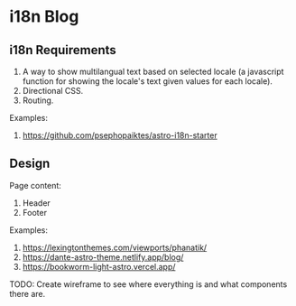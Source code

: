 # i18n Blog

## i18n Requirements

1. A way to show multilangual text based on selected locale (a javascript function for showing the locale's text
   given values for each locale).
2. Directional CSS.
3. Routing.

Examples:

1. https://github.com/psephopaiktes/astro-i18n-starter

## Design

Page content:

1. Header
2. Footer

Examples:

1. https://lexingtonthemes.com/viewports/phanatik/
2. https://dante-astro-theme.netlify.app/blog/
3. https://bookworm-light-astro.vercel.app/

TODO: Create wireframe to see where everything is and what components there are.
